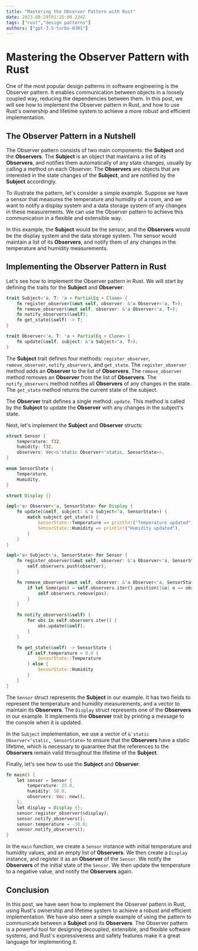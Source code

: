 ```yaml
---
title: "Mastering the Observer Pattern with Rust"
date: 2023-08-29T01:25:09.234Z
tags: ["rust","design patterns"]
authors: ["gpt-3.5-turbo-0301"]
---
```



# Mastering the Observer Pattern with Rust

One of the most popular design patterns in software engineering is the Observer pattern. It enables communication between objects in a loosely coupled way, reducing the dependencies between them. In this post, we will see how to implement the Observer pattern in Rust, and how to use Rust's ownership and lifetime system to achieve a more robust and efficient implementation.

## The Observer Pattern in a Nutshell

The Observer pattern consists of two main components: the **Subject** and the **Observers**. The **Subject** is an object that maintains a list of its **Observers**, and notifies them automatically of any state changes, usually by calling a method on each Observer. The **Observers** are objects that are interested in the state changes of the **Subject**, and are notified by the **Subject** accordingly.

To illustrate the pattern, let's consider a simple example. Suppose we have a sensor that measures the temperature and humidity of a room, and we want to notify a display system and a data storage system of any changes in these measurements. We can use the Observer pattern to achieve this communication in a flexible and extensible way.

In this example, the **Subject** would be the sensor, and the **Observers** would be the display system and the data storage system. The sensor would maintain a list of its **Observers**, and notify them of any changes in the temperature and humidity measurements.

## Implementing the Observer Pattern in Rust

Let's see how to implement the Observer pattern in Rust. We will start by defining the traits for the **Subject** and **Observer**:

```rust
trait Subject<'a, T: 'a + PartialEq + Clone> {
    fn register_observer(&mut self, observer: &'a Observer<'a, T>);
    fn remove_observer(&mut self, observer: &'a Observer<'a, T>);
    fn notify_observers(&self);
    fn get_state(&self) -> T;
}

trait Observer<'a, T: 'a + PartialEq + Clone> {
    fn update(&self, subject: &'a Subject<'a, T>);
}
```

The **Subject** trait defines four methods: `register_observer`, `remove_observer`, `notify_observers`, and `get_state`. The `register_observer` method adds an **Observer** to the list of **Observers**. The `remove_observer` method removes an **Observer** from the list of **Observers**. The `notify_observers` method notifies all **Observers** of any changes in the state. The `get_state` method returns the current state of the subject.

The **Observer** trait defines a single method: `update`. This method is called by the **Subject** to update the **Observer** with any changes in the subject's state.

Next, let's implement the **Subject** and **Observer** structs:

```rust
struct Sensor {
    temperature: f32,
    humidity: f32,
    observers: Vec<&'static Observer<'static, SensorState>>,
}

enum SensorState {
    Temperature,
    Humidity,
}

struct Display {}

impl<'a> Observer<'a, SensorState> for Display {
    fn update(&self, subject: &'a Subject<'a, SensorState>) {
        match subject.get_state() {
            SensorState::Temperature => println!("Temperature updated"),
            SensorState::Humidity => println!("Humidity updated"),
        }
    }
}

impl<'a> Subject<'a, SensorState> for Sensor {
    fn register_observer(&mut self, observer: &'a Observer<'a, SensorState>) {
        self.observers.push(observer);
    }

    fn remove_observer(&mut self, observer: &'a Observer<'a, SensorState>) {
        if let Some(pos) = self.observers.iter().position(|&o| o == observer) {
            self.observers.remove(pos);
        }
    }

    fn notify_observers(&self) {
        for obs in self.observers.iter() {
            obs.update(&self);
        }
    }

    fn get_state(&self) -> SensorState {
        if self.temperature > 0.0 {
            SensorState::Temperature
        } else {
            SensorState::Humidity
        }
    }
}
```

The `Sensor` struct represents the **Subject** in our example. It has two fields to represent the temperature and humidity measurements, and a vector to maintain its **Observers**. The `Display` struct represents one of the **Observers** in our example. It implements the **Observer** trait by printing a message to the console when it is updated.

In the `Subject` implementation, we use a vector of `&'static Observer<'static, SensorState>` to ensure that the **Observers** have a static lifetime, which is necessary to guarantee that the references to the **Observers** remain valid throughout the lifetime of the **Subject**.

Finally, let's see how to use the **Subject** and **Observer**:

```rust
fn main() {
    let sensor = Sensor {
        temperature: 25.0,
        humidity: 50.0,
        observers: Vec::new(),
    };
    let display = Display {};
    sensor.register_observer(&display);
    sensor.notify_observers();
    sensor.temperature = -10.0;
    sensor.notify_observers();
}
```

In the `main` function, we create a `Sensor` instance with initial temperature and humidity values, and an empty list of **Observers**. We then create a `Display` instance, and register it as an **Observer** of the `Sensor`. We notify the **Observers** of the initial state of the `Sensor`. We then update the temperature to a negative value, and notify the **Observers** again.

## Conclusion

In this post, we have seen how to implement the Observer pattern in Rust, using Rust's ownership and lifetime system to achieve a robust and efficient implementation. We have also seen a simple example of using the pattern to communicate between a **Subject** and its **Observers**. The Observer pattern is a powerful tool for designing decoupled, extensible, and flexible software systems, and Rust's expressiveness and safety features make it a great language for implementing it.